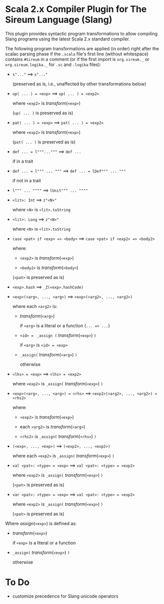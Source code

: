 # Scala 2.x Compiler Plugin for The Sireum Language (Slang)

This plugin provides syntactic program transformations to allow compiling
Slang programs using the latest Scala 2.x standard compiler.

The following program transformations are applied (in order) 
right after the scalac parsing phase if the ``.scala`` file's first line (without whitespace) contains 
``#Sireum`` in a comment (or if the first import is ``org.sireum._`` or ``org.sireum.logika._`` for
``.sc`` and ``.logika`` files):

* ``s"..."`` ⟹ ``s"..."``

  (preserved as is, i.e., unaffected by other transformations below)

* ``up( ... ) = <exp>`` ⟹ ``up( ... ) = <exp2>``

  where ``<exp2>`` is *transform*(``<exp>``)
  
  (``up( ... )`` is preserved as is)

* ``pat( ... ) = <exp>`` ⟹ ``pat( ... ) = <exp2>``

  where ``<exp2>`` is *transform*(``<exp>``)
  
  (``pat( ... )`` is preserved as is)

* ``def ... = l"""..."""`` ⟹ ``def ...``

  if in a trait  

* ``def ... = l""" ... """`` ⟹ ``def ... = lDef""" ... """``
  
  if not in a trait 

* ``l""" ... """"`` ⟹ ``lUnit""" ... """"``
 
* ``<lit>: Int`` ⟹ ``z"<N>"``

  where ``<N>`` is ``<lit>.toString``
 
* ``<lit>: Long`` ⟹ ``z"<N>"``

  where ``<N>`` is ``<lit>.toString``

* ``case <pat> if <exp> => <body>`` ⟹ ``case <pat> if <exp2> => <body2>``

  where:
   
  * ``<exp2>`` is *transform*(``<exp>``)
  
  * ``<body2>`` is *transform*(``<body>``)
  
  (``<pat>`` is preserved as is)
  
* ``<exp>.hash`` ⟹ ``_Z(<exp>.hashCode)``

* ``<exp>(<arg>, ..., <arg>)`` ⟹ ``<exp>(<arg2>, ..., <arg2>)``

  where each ``<arg2>`` is:
  
  * *transform*(``<arg>``)
  
    if ``<arg>`` is a literal or a function (``... => ...``)
   
  * ``<id> = `` ``_assign (`` *transform*(``<exp>``) ``)``
  
    if ``<arg>`` is ``<id> = <exp>``
   
  * ``_assign(`` *transform*(``<arg>``) ``)``
  
    otherwise
  
* ``<lhs> = <exp>`` ⟹ ``<lhs> = <exp2>``

  where ``<exp2>`` is ``_assign(`` *transform*(``<exp>``) ``)``

* ``<exp>(<arg>, ..., <arg>) = <rhs>`` ⟹ ``<exp2>(<arg2>, ..., <arg2>) = <rhs2>``
  
  where:
   
  * ``<exp2>`` is *transform*(``<exp>``)
   
  * each ``<arg2>`` is *transform*(``<arg>``)
  
  * ``<rhs2>`` is ``_assign(`` *transform*(``<rhs>``) ``)``
  
* ``(<exp>, ..., <exp>)`` ⟹ ``(<exp2>, ..., <exp2>)``

  where each ``<exp2>`` is ``_assign(`` *transform*(``<exp>``) ``)``

* ``val <pat>: <type> = <exp>`` ⟹ ``val <pat>: <type> = <exp2>`` 

  where ``<exp2>`` is ``_assign(`` *transform*(``<exp>``) ``)``
  
  (``<pat>`` is preserved as is)

* ``var <pat>: <type> = <exp>`` ⟹ ``val <pat>: <type> = <exp2>``

  where ``<exp2>`` is ``_assign(`` *transform*(``<exp>``) ``)``
  
  (``<pat>`` is preserved as is)

Where *assign*(``<exp>``) is defined as:

* *transform*(``<exp>``)

  if ``<exp>`` is a literal or a function
  
* ``_assign(`` *transform*(``<exp>``) ``)``

  otherwise

# To Do

* customize precedence for Slang unicode operators